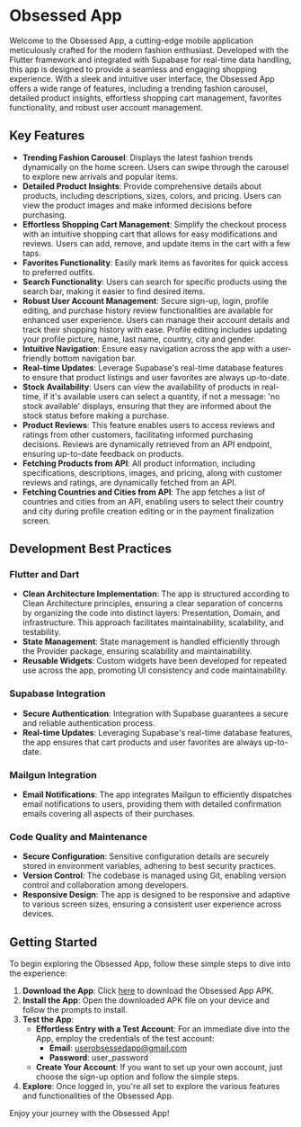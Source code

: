 # Obsessed App

Welcome to the Obsessed App, a cutting-edge mobile application meticulously crafted for the modern fashion enthusiast. Developed with the Flutter framework and integrated with Supabase for real-time data handling, this app is designed to provide a seamless and engaging shopping experience. With a sleek and intuitive user interface, the Obsessed App offers a wide range of features, including a trending fashion carousel, detailed product insights, effortless shopping cart management, favorites functionality, and robust user account management.

## Key Features

- **Trending Fashion Carousel**: Displays the latest fashion trends dynamically on the home screen. Users can swipe through the carousel to explore new arrivals and popular items. 
- **Detailed Product Insights**: Provide comprehensive details about products, including descriptions, sizes, colors, and pricing. Users can view the product images and make informed decisions before purchasing.
- **Effortless Shopping Cart Management**: Simplify the checkout process with an intuitive shopping cart that allows for easy modifications and reviews. Users can add, remove, and update items in the cart with a few taps. 
- **Favorites Functionality**: Easily mark items as favorites for quick access to preferred outfits.
- **Search Functionality**: Users can search for specific products using the search bar, making it easier to find desired items.
- **Robust User Account Management**: Secure sign-up, login, profile editing, and purchase history review functionalities are available for enhanced user experience. Users can manage their account details and track their shopping history with ease. Profile editing includes updating your profile picture, name, last name, country, city and gender.
- **Intuitive Navigation**: Ensure easy navigation across the app with a user-friendly bottom navigation bar.
- **Real-time Updates**: Leverage Supabase's real-time database features to ensure that product listings and user favorites are always up-to-date.
- **Stock Availability**: Users can view the availability of products in real-time, if it's available users can select a quantity, if not a message: 'no stock available' displays, ensuring that they are informed about the stock status before making a purchase.
- **Product Reviews**: This feature enables users to access reviews and ratings from other customers, facilitating informed purchasing decisions. Reviews are dynamically retrieved from an API endpoint, ensuring up-to-date feedback on products.
- **Fetching Products from API**:  All product information, including specifications, descriptions, images, and pricing, along with customer reviews and ratings, are dynamically fetched from an API.
- **Fetching Countries and Cities from API**: The app fetches a list of countries and cities from an API, enabling users to select their country and city during profile creation editing or in the payment finalization screen. 

## Development Best Practices

### Flutter and Dart

- **Clean Architecture Implementation**: The app is structured according to Clean Architecture principles, ensuring a clear separation of concerns by organizing the code into distinct layers: Presentation, Domain, and infrastructure. This approach facilitates maintainability, scalability, and testability.
- **State Management**: State management is handled efficiently through the Provider package, ensuring scalability and maintainability.
- **Reusable Widgets**: Custom widgets have been developed for repeated use across the app, promoting UI consistency and code maintainability.

### Supabase Integration

- **Secure Authentication**: Integration with Supabase guarantees a secure and reliable authentication process.
- **Real-time Updates**: Leveraging Supabase's real-time database features, the app ensures that cart products and user favorites are always up-to-date.

### Mailgun Integration
- **Email Notifications**: The app integrates Mailgun to efficiently dispatches email notifications to users, providing them with detailed confirmation emails covering all aspects of their purchases.

### Code Quality and Maintenance

- **Secure Configuration**: Sensitive configuration details are securely stored in environment variables, adhering to best security practices.
- **Version Control**: The codebase is managed using Git, enabling version control and collaboration among developers.
- **Responsive Design**: The app is designed to be responsive and adaptive to various screen sizes, ensuring a consistent user experience across devices.

## Getting Started

To begin exploring the Obsessed App, follow these simple steps to dive into the experience:

1. **Download the App**: Click [here](https://drive.google.com/drive/folders/147oj2J3fwnoP8ulDRyOGYTQMIzkwxtMw?usp=sharing) to download the Obsessed App APK. 
2. **Install the App**: Open the downloaded APK file on your device and follow the prompts to install.
3. **Test the App**:
   - **Effortless Entry with a Test Account**: For an immediate dive into the App, employ the credentials of the test account:
     - **Email**: userobsessedapp@gmail.com
     - **Password**: user_password
   - **Create Your Account**: If you want to set up your own account, just choose the sign-up option and follow the simple steps.
4. **Explore**: Once logged in, you're all set to explore the various features and functionalities of the Obsessed App.

Enjoy your journey with the Obsessed App!